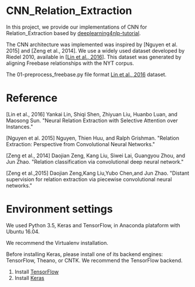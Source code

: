 # CNN_Relation_Extraction
In this project, we provide our implementations of CNN for Relation_Extraction based by [deeplearning4nlp-tutorial](https://github.com/UKPLab/deeplearning4nlp-tutorial/tree/master/2017-07_Seminar/Session%203%20-%20Relation%20CNN/code).

The CNN architecture was implemented was inspired by [Nguyen et al. 2015] and [Zeng et al., 2014].
We use a widely used dataset developed by Riedel 2010, available in [[Lin et al., 2016](https://github.com/thunlp/NRE)]. This dataset was generated by aligning Freebase relationships with the NYT corpus.

The 01-preprocess_freebase.py file format [Lin et al., 2016](https://github.com/thunlp/NRE) dataset.

# Reference
[Lin et al., 2016] Yankai Lin, Shiqi Shen, Zhiyuan Liu, Huanbo Luan, and Maosong Sun. "Neural Relation Extraction with Selective Attention over Instances."

[Nguyen et al. 2015] Nguyen, Thien Huu, and Ralph Grishman. "Relation Extraction: Perspective from Convolutional Neural Networks."

[Zeng et al., 2014] Daojian Zeng, Kang Liu, Siwei Lai, Guangyou Zhou, and Jun Zhao. "Relation classification via convolutional deep neural network."

[Zeng et al.,2015] Daojian Zeng,Kang Liu,Yubo Chen,and Jun Zhao. "Distant supervision for relation extraction via piecewise convolutional neural networks."

# Environment settings
We used Python 3.5, Keras and TensorFlow, in Anaconda plataform with Ubuntu 16.04.

We recommend the Virtualenv installation.

Before installing Keras, please install one of its backend engines: TensorFlow, Theano, or CNTK. We recommend the TensorFlow backend.

01. Install [TensorFlow](https://www.tensorflow.org/install/)
02. Install [Keras](https://keras.io/#installation)
